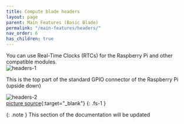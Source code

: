 ```yaml
---
title: Compute blade headers
layout: page
parent: Main Features (Basic Blade)
permalink: "/main-features/headers/"
nav_order: 6
has_children: true
---
```


You can use Real-Time Clocks (RTCs) for the Raspberry Pi and other compatible modules.
<br />
![headers-1](/assets/images/headers-1.png)

This is the top part of the standard GPIO connector of the Raspberry Pi (upside down)

![headers-2](/assets/images/headers-2.png)<br />
[picture source](https://learn.microsoft.com/de-de/windows/iot-core/learn-about-hardware/pinmappings/pinmappingsrpi){:target="_blank"}
{: .fs-1 }
<br />

{: .note }
This section of the documentation will be updated